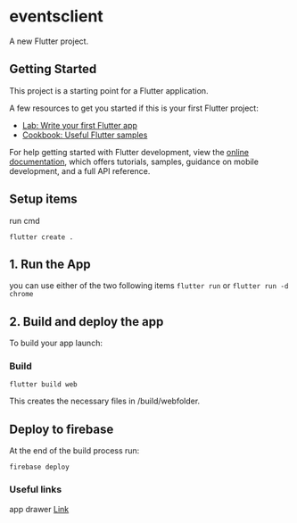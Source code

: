 # eventsclient

A new Flutter project.

## Getting Started

This project is a starting point for a Flutter application.

A few resources to get you started if this is your first Flutter project:

-   [Lab: Write your first Flutter app](https://docs.flutter.dev/get-started/codelab)
-   [Cookbook: Useful Flutter samples](https://docs.flutter.dev/cookbook)

For help getting started with Flutter development, view the
[online documentation](https://docs.flutter.dev/), which offers tutorials,
samples, guidance on mobile development, and a full API reference.

## Setup items

run cmd

```
flutter create .
```

## 1. Run the App
you can use either of the two following items
`flutter run` or `flutter run -d chrome`

## 2. Build and deploy the app

To build your app launch:

### Build 
```
flutter build web
```

This creates the necessary files in /build/webfolder.

## Deploy to firebase
At the end of the build process run:

```
firebase deploy
```

### Useful links
app drawer [Link](https://www.youtube.com/watch?v=GQVbUpmN9BE)